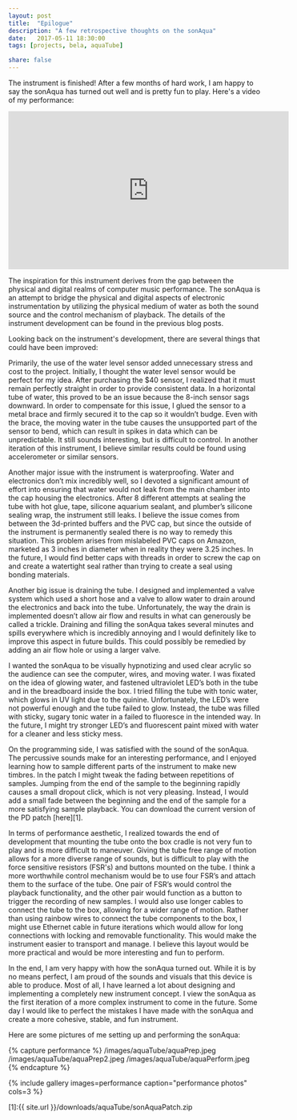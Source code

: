 ```yaml
---
layout: post
title:  "Epilogue"
description: "A few retrospective thoughts on the sonAqua"
date:   2017-05-11 18:30:00
tags: [projects, bela, aquaTube]

share: false
---
```


The instrument is finished! After a few months of hard work, I am happy to say the sonAqua has turned out well and is pretty fun to play. Here's a video of my performance: 

<iframe width="560" height="315" src="https://www.youtube.com/embed/Yg5rCR0JHl0" frameborder="0" allowfullscreen></iframe>


The inspiration for this instrument derives from the gap between the physical and digital realms of computer music performance. The sonAqua is an attempt to bridge the physical and digital aspects of electronic instrumentation by utilizing the physical medium of water as both the sound source and the control mechanism of playback. The details of the instrument development can be found in the previous blog posts.

Looking back on the instrument's development, there are several things that could have been improved:

Primarily, the use of the water level sensor added unnecessary stress and cost to the project. Initially, I thought the water level sensor would be perfect for my idea. After purchasing the $40 sensor, I realized that it must remain perfectly straight in order to provide consistent data. In a horizontal tube of water, this proved to be an issue because the 8-inch sensor sags downward. In order to compensate for this issue, I glued the sensor to a metal brace and firmly secured it to the cap so it wouldn’t budge. Even with the brace, the moving water in the tube causes the unsupported part of the sensor to bend, which can result in spikes in data which can be unpredictable. It still sounds interesting, but is difficult to control. In another iteration of this instrument, I believe similar results could be found using accelerometer or similar sensors.

Another major issue with the instrument is waterproofing. Water and electronics don’t mix incredibly well, so I devoted a significant amount of effort into ensuring that water would not leak from the main chamber into the cap housing the electronics. After 8 different attempts at sealing the tube with hot glue, tape, silicone aquarium sealant, and plumber’s silicone sealing wrap, the instrument still leaks. I believe the issue comes from between the 3d-printed buffers and the PVC cap, but since the outside of the instrument is permanently sealed there is no way to remedy this situation. This problem arises from mislabeled PVC caps on Amazon, marketed as 3 inches in diameter when in reality they were 3.25 inches. In the future, I would find better caps with threads in order to screw the cap on and create a watertight seal rather than trying to create a seal using bonding materials. 

Another big issue is draining the tube. I designed and implemented a valve system which used a short hose and a valve to allow water to drain around the electronics and back into the tube. Unfortunately, the way the drain is implemented doesn’t allow air flow and results in what can generously be called a trickle. Draining and filling the sonAqua takes several minutes and spills everywhere which is incredibly annoying and I would definitely like to improve this aspect in future builds. This could possibly be remedied by adding an air flow hole or using a larger valve.

I wanted the sonAqua to be visually hypnotizing and used clear acrylic so the audience can see the computer, wires, and moving water. I was fixated on the idea of glowing water, and fastened ultraviolet LED’s both in the tube and in the breadboard inside the box. I tried filling the tube with tonic water, which glows in UV light due to the quinine. Unfortunately, the LED’s were not powerful enough and the tube failed to glow. Instead, the tube was filled with sticky, sugary tonic water in a failed to fluoresce in the intended way. In the future, I might try stronger LED’s and fluorescent paint mixed with water for a cleaner and less sticky mess.

On the programming side, I was satisfied with the sound of the sonAqua. The percussive sounds make for an interesting performance, and I enjoyed learning how to sample different parts of the instrument to make new timbres. In the patch I might tweak the fading between repetitions of samples. Jumping from the end of the sample to the beginning rapidly causes a small dropout click, which is not very pleasing. Instead, I would add a small fade between the beginning and the end of the sample for a more satisfying sample playback. You can download the current version of the PD patch [here][1].

In terms of performance aesthetic, I realized towards the end of development that mounting the tube onto the box cradle is not very fun to play and is more difficult to maneuver. Giving the tube free range of motion allows for a more diverse range of sounds, but is difficult to play with the force sensitive resistors (FSR's) and buttons mounted on the tube. I think a more worthwhile control mechanism would be to use four FSR’s and attach them to the surface of the tube. One pair of FSR’s would control the playback functionality, and the other pair would function as a button to trigger the recording of new samples. I would also use longer cables to connect the tube to the box, allowing for a wider range of motion. Rather than using rainbow wires to connect the tube components to the box, I might use Ethernet cable in future iterations which would allow for long connections with locking and removable functionality. This would make the instrument easier to transport and manage. I believe this layout would be more practical and would be more interesting and fun to perform.


In the end, I am very happy with how the sonAqua turned out. While it is by no means perfect, I am proud of the sounds and visuals that this device is able to produce. Most of all, I have learned a lot about designing and implementing a completely new instrument concept. I view the sonAqua as the first iteration of a more complex instrument to come in the future. Some day I would like to perfect the mistakes I have made with the sonAqua and create a more cohesive, stable, and fun instrument. 


Here are some pictures of me setting up and performing the sonAqua: 

{% capture performance %}
  /images/aquaTube/aquaPrep.jpeg
  /images/aquaTube/aquaPrep2.jpeg
  /images/aquaTube/aquaPerform.jpeg       
{% endcapture %}

{% include gallery images=performance caption="performance photos" cols=3 %}

[1]:{{ site.url }}/downloads/aquaTube/sonAquaPatch.zip



